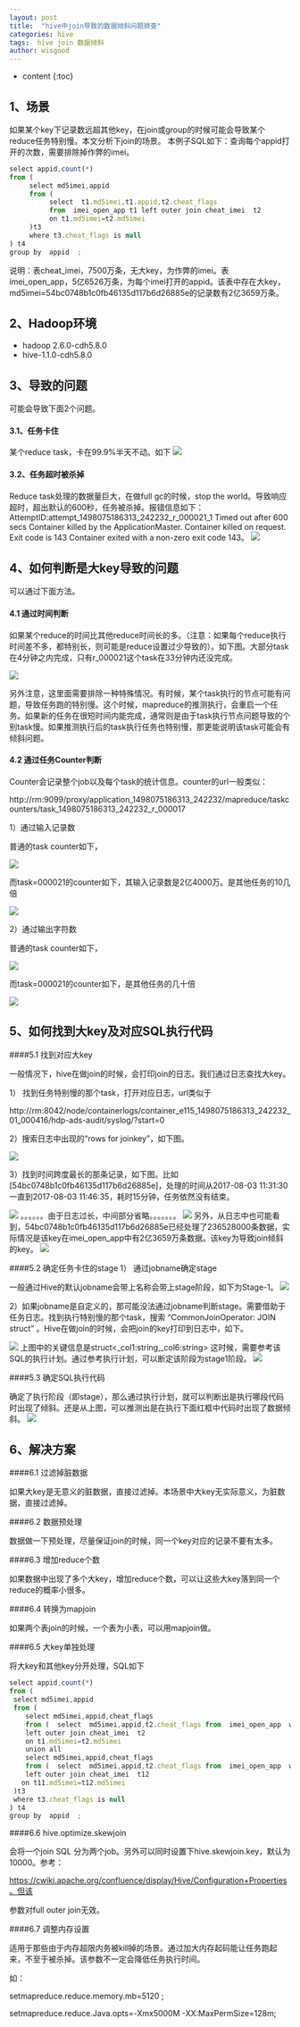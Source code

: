 ```yaml
---
layout: post
title:  "hive中join导致的数据倾斜问题排查"
categories: hive
tags:  hive join 数据倾斜
author: wisgood
---
```


* content
{:toc}







## 1、场景

如果某个key下记录数远超其他key，在join或group的时候可能会导致某个reduce任务特别慢。本文分析下join的场景。
本例子SQL如下：查询每个appid打开的次数，需要排除掉作弊的imei。

```js
select appid,count(*)
from (
     select md5imei,appid
     from (
          select  t1.md5imei,t1.appid,t2.cheat_flags
          from  imei_open_app t1 left outer join cheat_imei  t2
          on t1.md5imei=t2.md5imei
     )t3
     where t3.cheat_flags is null
) t4
group by  appid  ;

```
说明：表cheat_imei，7500万条，无大key，为作弊的imei。表imei_open_app，5亿6526万条，为每个imei打开的appid。该表中存在大key，md5imei=54bc0748b1c0fb46135d117b6d26885e的记录数有2亿3659万条。

## 2、Hadoop环境

- hadoop 2.6.0-cdh5.8.0
- hive-1.1.0-cdh5.8.0

## 3、导致的问题

可能会导致下面2个问题。
#### 3.1、任务卡住
某个reduce task，卡在99.9%半天不动。如下
![](http://img.blog.csdn.net/20170810171248453?watermark/2/text/aHR0cDovL2Jsb2cuY3Nkbi5uZXQvd2lzZ29vZA==/font/5a6L5L2T/fontsize/400/fill/I0JBQkFCMA==/dissolve/70/gravity/Center)
#### 3.2、任务超时被杀掉
Reduce task处理的数据量巨大，在做full gc的时候，stop the world。导致响应超时，超出默认的600秒，任务被杀掉。报错信息如下：
AttemptID:attempt_1498075186313_242232_r_000021_1 Timed out after 600 secs Container killed by the ApplicationMaster. Container killed on request. Exit code is 143 Container exited with a non-zero exit code 143。
![](http://img.blog.csdn.net/20170810171300614?watermark/2/text/aHR0cDovL2Jsb2cuY3Nkbi5uZXQvd2lzZ29vZA==/font/5a6L5L2T/fontsize/400/fill/I0JBQkFCMA==/dissolve/70/gravity/Center)

## 4、如何判断是大key导致的问题
可以通过下面方法。

#### 4.1 通过时间判断
如果某个reduce的时间比其他reduce时间长的多。（注意：如果每个reduce执行时间差不多，都特别长，则可能是reduce设置过少导致的）。如下图。大部分task在4分钟之内完成，只有r_000021这个task在33分钟内还没完成。

 ![](http://img.blog.csdn.net/20170810171313734?watermark/2/text/aHR0cDovL2Jsb2cuY3Nkbi5uZXQvd2lzZ29vZA==/font/5a6L5L2T/fontsize/400/fill/I0JBQkFCMA==/dissolve/70/gravity/Center)

另外注意，这里面需要排除一种特殊情况。有时候，某个task执行的节点可能有问题，导致任务跑的特别慢。这个时候，mapreduce的推测执行，会重启一个任务。如果新的任务在很短时间内能完成，通常则是由于task执行节点问题导致的个别task慢。如果推测执行后的task执行任务也特别慢，那更能说明该task可能会有倾斜问题。

#### 4.2 通过任务Counter判断
Counter会记录整个job以及每个task的统计信息。counter的url一般类似：

http://rm:9099/proxy/application_1498075186313_242232/mapreduce/taskcounters/task_1498075186313_242232_r_000017

1）通过输入记录数

普通的task counter如下，

 ![](http://img.blog.csdn.net/20170810171358661?watermark/2/text/aHR0cDovL2Jsb2cuY3Nkbi5uZXQvd2lzZ29vZA==/font/5a6L5L2T/fontsize/400/fill/I0JBQkFCMA==/dissolve/70/gravity/Center)

而task=000021的counter如下，其输入记录数是2亿4000万。是其他任务的10几倍

 ![](http://img.blog.csdn.net/20170810171411129?watermark/2/text/aHR0cDovL2Jsb2cuY3Nkbi5uZXQvd2lzZ29vZA==/font/5a6L5L2T/fontsize/400/fill/I0JBQkFCMA==/dissolve/70/gravity/Center)

2）通过输出字符数

普通的task counter如下，

 ![](http://img.blog.csdn.net/20170810171422440?watermark/2/text/aHR0cDovL2Jsb2cuY3Nkbi5uZXQvd2lzZ29vZA==/font/5a6L5L2T/fontsize/400/fill/I0JBQkFCMA==/dissolve/70/gravity/Center)

而task=000021的counter如下，是其他任务的几十倍

 ![](http://img.blog.csdn.net/20170810171432825?watermark/2/text/aHR0cDovL2Jsb2cuY3Nkbi5uZXQvd2lzZ29vZA==/font/5a6L5L2T/fontsize/400/fill/I0JBQkFCMA==/dissolve/70/gravity/Center)

## 5、如何找到大key及对应SQL执行代码

####5.1 找到对应大key

一般情况下，hive在做join的时候，会打印join的日志。我们通过日志查找大key。

1） 找到任务特别慢的那个task，打开对应日志，url类似于

http://rm:8042/node/containerlogs/container_e115_1498075186313_242232_01_000416/hdp-ads-audit/syslog/?start=0

2）搜索日志中出现的“rows for joinkey”，如下图。

 ![](http://img.blog.csdn.net/20170810171446253?watermark/2/text/aHR0cDovL2Jsb2cuY3Nkbi5uZXQvd2lzZ29vZA==/font/5a6L5L2T/fontsize/400/fill/I0JBQkFCMA==/dissolve/70/gravity/Center)

3）找到时间跨度最长的那条记录，如下图。比如[54bc0748b1c0fb46135d117b6d26885e]，处理的时间从2017-08-03 11:31:30 一直到2017-08-03 11:46:35，耗时15分钟，任务依然没有结束。

 ![](http://img.blog.csdn.net/20170810171458843?watermark/2/text/aHR0cDovL2Jsb2cuY3Nkbi5uZXQvd2lzZ29vZA==/font/5a6L5L2T/fontsize/400/fill/I0JBQkFCMA==/dissolve/70/gravity/Center)
。。。。。。由于日志过长，中间部分省略。。。。。。。
 ![](http://img.blog.csdn.net/20170810171531895?watermark/2/text/aHR0cDovL2Jsb2cuY3Nkbi5uZXQvd2lzZ29vZA==/font/5a6L5L2T/fontsize/400/fill/I0JBQkFCMA==/dissolve/70/gravity/Center)
另外，从日志中也可能看到，54bc0748b1c0fb46135d117b6d26885e已经处理了236528000条数据，实际情况是该key在imei_open_app中有2亿3659万条数据。该key为导致join倾斜的key。
 ![](http://img.blog.csdn.net/20170810171545152?watermark/2/text/aHR0cDovL2Jsb2cuY3Nkbi5uZXQvd2lzZ29vZA==/font/5a6L5L2T/fontsize/400/fill/I0JBQkFCMA==/dissolve/70/gravity/Center)

####5.2 确定任务卡住的stage
1） 通过jobname确定stage

一般通过Hive的默认jobname会带上名称会带上stage阶段，如下为Stage-1。
 ![](http://img.blog.csdn.net/20170810171613618?watermark/2/text/aHR0cDovL2Jsb2cuY3Nkbi5uZXQvd2lzZ29vZA==/font/5a6L5L2T/fontsize/400/fill/I0JBQkFCMA==/dissolve/70/gravity/Center)

2）如果jobname是自定义的，那可能没法通过jobname判断stage。需要借助于任务日志。找到执行特别慢的那个task，搜索 “CommonJoinOperator: JOIN struct” 。Hive在做join的时候，会把join的key打印到日志中，如下。

 ![](http://img.blog.csdn.net/20170810171623533?watermark/2/text/aHR0cDovL2Jsb2cuY3Nkbi5uZXQvd2lzZ29vZA==/font/5a6L5L2T/fontsize/400/fill/I0JBQkFCMA==/dissolve/70/gravity/Center)
上图中的关键信息是struct<_col1:string,_col6:string>
这时候，需要参考该SQL的执行计划。通过参考执行计划，可以断定该阶段为stage1阶段。
 ![](http://img.blog.csdn.net/20170810171633576?watermark/2/text/aHR0cDovL2Jsb2cuY3Nkbi5uZXQvd2lzZ29vZA==/font/5a6L5L2T/fontsize/400/fill/I0JBQkFCMA==/dissolve/70/gravity/Center)

####5.3 确定SQL执行代码

确定了执行阶段（即stage），那么通过执行计划，就可以判断出是执行哪段代码时出现了倾斜。还是从上图，可以推测出是在执行下面红框中代码时出现了数据倾斜。
 ![](http://img.blog.csdn.net/20170810171716166?watermark/2/text/aHR0cDovL2Jsb2cuY3Nkbi5uZXQvd2lzZ29vZA==/font/5a6L5L2T/fontsize/400/fill/I0JBQkFCMA==/dissolve/70/gravity/Center)

## 6、解决方案

####6.1 过滤掉脏数据

如果大key是无意义的脏数据，直接过滤掉。本场景中大key无实际意义，为脏数据，直接过滤掉。

####6.2 数据预处理

数据做一下预处理，尽量保证join的时候，同一个key对应的记录不要有太多。

####6.3 增加reduce个数

如果数据中出现了多个大key，增加reduce个数，可以让这些大key落到同一个reduce的概率小很多。

####6.4 转换为mapjoin

如果两个表join的时候，一个表为小表，可以用mapjoin做。

####6.5 大key单独处理

将大key和其他key分开处理，SQL如下

```js
select appid,count(*)
from (
 select md5imei,appid
 from (
    select md5imei,appid,cheat_flags
    from (  select  md5imei,appid,t2.cheat_flags from  imei_open_app  where md5imei="54bc0748b1c0fb46135d117b6d26885e" ) t1
    left outer join cheat_imei  t2
    on t1.md5imei=t2.md5imei
    union all
    select md5imei,appid,cheat_flags
    from (  select  md5imei,appid,t2.cheat_flags from  imei_open_app  where md5imei!="54bc0748b1c0fb46135d117b6d26885e" ) t11
    left outer join cheat_imei  t12
   on t11.md5imei=t12.md5imei
 )t3
 where t3.cheat_flags is null
) t4
group by  appid  ;
```

####6.6 hive.optimize.skewjoin

会将一个join SQL 分为两个job。另外可以同时设置下hive.skewjoin.key，默认为10000。参考：

https://cwiki.apache.org/confluence/display/Hive/Configuration+Properties。但该

参数对full outer join无效。

####6.7 调整内存设置

适用于那些由于内存超限内务被kill掉的场景。通过加大内存起码能让任务跑起来，不至于被杀掉。该参数不一定会降低任务执行时间。

如：

setmapreduce.reduce.memory.mb=5120 ;

setmapreduce.reduce.Java.opts=-Xmx5000M  -XX:MaxPermSize=128m;